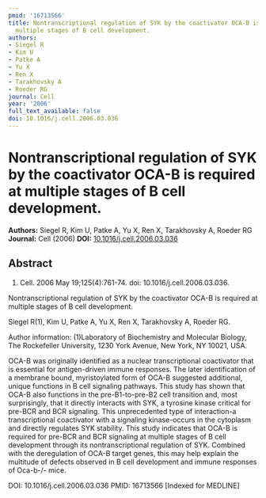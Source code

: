 ```yaml
---
pmid: '16713566'
title: Nontranscriptional regulation of SYK by the coactivator OCA-B is required at
  multiple stages of B cell development.
authors:
- Siegel R
- Kim U
- Patke A
- Yu X
- Ren X
- Tarakhovsky A
- Roeder RG
journal: Cell
year: '2006'
full_text_available: false
doi: 10.1016/j.cell.2006.03.036
---
```


# Nontranscriptional regulation of SYK by the coactivator OCA-B is required at multiple stages of B cell development.
**Authors:** Siegel R, Kim U, Patke A, Yu X, Ren X, Tarakhovsky A, Roeder RG
**Journal:** Cell (2006)
**DOI:** [10.1016/j.cell.2006.03.036](https://doi.org/10.1016/j.cell.2006.03.036)

## Abstract

1. Cell. 2006 May 19;125(4):761-74. doi: 10.1016/j.cell.2006.03.036.

Nontranscriptional regulation of SYK by the coactivator OCA-B is required at 
multiple stages of B cell development.

Siegel R(1), Kim U, Patke A, Yu X, Ren X, Tarakhovsky A, Roeder RG.

Author information:
(1)Laboratory of Biochemistry and Molecular Biology, The Rockefeller University, 
1230 York Avenue, New York, NY 10021, USA.

OCA-B was originally identified as a nuclear transcriptional coactivator that is 
essential for antigen-driven immune responses. The later identification of a 
membrane bound, myristoylated form of OCA-B suggested additional, unique 
functions in B cell signaling pathways. This study has shown that OCA-B also 
functions in the pre-B1-to-pre-B2 cell transition and, most surprisingly, that 
it directly interacts with SYK, a tyrosine kinase critical for pre-BCR and BCR 
signaling. This unprecedented type of interaction-a transcriptional coactivator 
with a signaling kinase-occurs in the cytoplasm and directly regulates SYK 
stability. This study indicates that OCA-B is required for pre-BCR and BCR 
signaling at multiple stages of B cell development through its 
nontranscriptional regulation of SYK. Combined with the deregulation of OCA-B 
target genes, this may help explain the multitude of defects observed in B cell 
development and immune responses of Oca-b-/- mice.

DOI: 10.1016/j.cell.2006.03.036
PMID: 16713566 [Indexed for MEDLINE]

